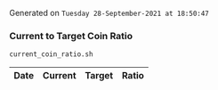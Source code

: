 Generated on `Tuesday 28-September-2021 at 18:50:47`

### Current to Target Coin Ratio
`current_coin_ratio.sh`

Date|Current|Target|Ratio
---|---|---|---
